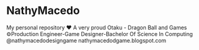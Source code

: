 # NathyMacedo
My personal repository
❤️ A very proud Otaku - Dragon Ball and Games
⚙️Production Engineer-Game Designer-Bachelor Of Science In Computing
@nathymacedodesigngame
nathymacedodgame.blogspot.com
